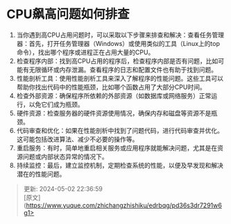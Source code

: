 # CPU飙高问题如何排查

1. 当你遇到高CPU占用问题时，可以采取以下步骤来排查和解决：查看任务管理器：首先，打开任务管理器（Windows）或使用类似的工具（Linux上的top命令），找出哪个程序或进程正在占用大量的CPU。
2. 检查程序内部：找到高CPU占用的程序后，检查程序内部是否有问题，比如可能有无限循环或内存泄漏。查看程序的日志和配置文件也有助于找到问题。
3. 性能剖析工具：使用性能剖析工具来深入了解程序的性能问题。这些工具可以帮助你找出代码中的性能瓶颈，比如哪个函数占用了大部分CPU时间。
4. 检查外部资源：确保程序所依赖的外部资源（如数据库或网络服务）正常运行，以免它们成为瓶颈。
5. 硬件资源：检查服务器的硬件资源使用情况，确保内存和磁盘等资源不是瓶颈。
6. 代码审查和优化：如果在性能剖析中找到了问题代码，进行代码审查并优化。这可能包括改进算法、减少不必要的操作等。
7. 重启服务：有时，简单地重启相关服务或应用程序就能解决问题，尤其是在资源问题或内部状态异常的情况下。
8. 持续监控：最后，建立监控机制，定期检查系统的性能，以便及早发现和解决潜在的性能问题。



> 更新: 2024-05-02 22:36:59  
> [原文](https://www.yuque.com/zhichangzhishiku/edrbqg/pd36s3dr7291w6g1>